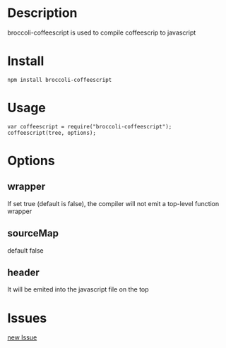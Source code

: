 # Description   

>  
broccoli-coffeescript is used to compile coffeescrip to javascript    
    
# Install   
```
npm install broccoli-coffeescript  
```   
# Usage   
```
var coffeescript = require("broccoli-coffeescript");    
coffeescript(tree, options);    
```  
# Options  
 ## wrapper  
  If set true (default is false), the compiler will not emit a top-level function wrapper     
 ## sourceMap   
  default false   
 ## header    
  It will be emited into the javascript file on the top   

# Issues  
[new Issue](https://github.com/baixuexiyang/broccoli-coffeescript/issues/new)     

